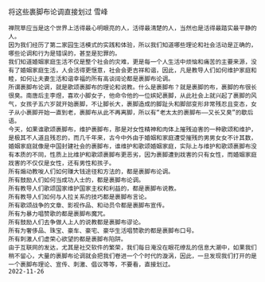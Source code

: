 将这些裹脚布论调直接划过
雪峰

    禅院草应当是这个世界上活得最心明眼亮的人，活得最清楚的人，当然也是活得最踏实最平静的人。
    因为我们经历了第二家园生活模式的实践和体验，所以我们知道哪些理论和社会活动是正确的，哪些论调和行为是错误的，甚至是犯罪的。
    我们知道婚姻家庭生活不仅是整个社会的灾难，更是每一个人生活中烦恼和痛苦的主要来源，没有了婚姻家庭生活，人会活得更惬意，社会会更吉祥和谐，因此，凡是教导人们如何维护家庭和睦，如何让夫妻生活和谐幸福的所有高谈阔论都是裹脚布论调。
    所谓裹脚布论调，就是歌颂裹脚布的理论和说教。什么是裹脚布？就是裹脚的布，裹脚的布很长很臭。南唐后主李煜，喜欢小脚女子，他命令他的一位嫔妃裹脚，从此社会上就兴起了裹脚的风气，女孩子五六岁就开始裹脚，不让脚长大，裹脚造成的脚趾头和脚部变形非常残忍且变态，女子从小裹脚开始一直到老，裹脚布从此不再离脚，所以有“老太太的裹脚布——又长又臭”的歇后语。
    今天，如果谁歌颂裹脚布，维护裹脚布，那是对女性精神和肉体上摧残迫害的一种歌颂和维护，是极其不人道且残忍的，而几千年来，古今中外由于婚姻和家庭遭受摧残的男男女女不计其数，婚姻家庭就像是中国封建社会的裹脚布，谁维护和歌颂婚姻家庭，实际上与维护和歌颂裹脚布没有本质的不同，性质上比维护和歌颂裹脚布更恶劣，因为裹脚遭到戕害的只有女性，而婚姻家庭戕害的不仅仅是女性，还有男性和孩子。
    所有煽动教唆人们如何赚大钱途径和方法的，都是裹脚布论调。
    所有鼓励人们如何当成功人士的，都是裹脚布论调。
    所有教导人们歌颂国家维护国家主权和利益的，都是裹脚布说教。
    所有教导人们如何与人拉关系的技巧都是裹脚布言论。
    所有歌颂战争的文章、影视作品、和动员令都是裹脚布宣传。
    所有为暴力唱赞歌的都是裹脚布魔咒。
    所有鼓励人们去争做人上人的说教都是裹脚布谬论。
    所有为奢侈品、珠宝、豪车、豪宅、豪华生活唱赞歌的都是裹脚布口号。
    所有刺激人们虚荣心欲望的都是裹脚布陷阱。
    由于互联网的发达，尤其是社交软件的繁荣，我们每日淹没在眼花缭乱的信息大潮中，如果我们稍不留心，大量的裹脚布论调就会把我们卷进一个个时代的漩涡，因此，一旦发现我们打开的是一个裹脚布理论、宣传、刺激、倡议等等，不要看，直接划过。
    2022-11-26